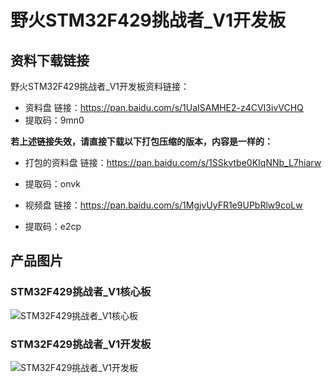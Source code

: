 []()

# 野火STM32F429挑战者_V1开发板

## 资料下载链接
野火STM32F429挑战者_V1开发板资料链接：
* 资料盘 链接：https://pan.baidu.com/s/1UaISAMHE2-z4CVI3ivVCHQ 
* 提取码：9mn0 



**若上述链接失效，请直接下载以下打包压缩的版本，内容是一样的：**
* 打包的资料盘 链接：https://pan.baidu.com/s/1SSkvtbe0KIqNNb_L7hiarw 
* 提取码：onvk 


* 视频盘 链接：https://pan.baidu.com/s/1MgjvUyFR1e9UPbRlw9coLw 
* 提取码：e2cp 



## 产品图片
### STM32F429挑战者_V1核心板
![STM32F429挑战者_V1核心板](https://raw.githubusercontent.com/wiki/Embdefire/products/images/STM32系列产品/STM32F429挑战者_V1开发板/STM32F429挑战者_V1核心板.jpg)

### STM32F429挑战者_V1开发板
![STM32F429挑战者_V1开发板](https://raw.githubusercontent.com/wiki/Embdefire/products/images/STM32系列产品/STM32F429挑战者_V1开发板/STM32F429挑战者_V1开发板.jpg)
